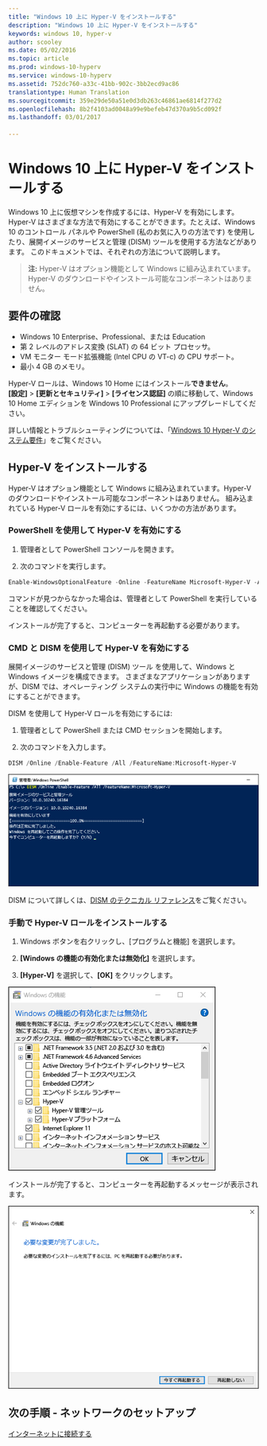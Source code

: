 ```yaml
---
title: "Windows 10 上に Hyper-V をインストールする"
description: "Windows 10 上に Hyper-V をインストールする"
keywords: windows 10, hyper-v
author: scooley
ms.date: 05/02/2016
ms.topic: article
ms.prod: windows-10-hyperv
ms.service: windows-10-hyperv
ms.assetid: 752dc760-a33c-41bb-902c-3bb2ecd9ac86
translationtype: Human Translation
ms.sourcegitcommit: 359e29de50a51e0d3db263c46861ae6814f277d2
ms.openlocfilehash: 8b2f4103ad0048a99e9befeb47d370a9b5cd092f
ms.lasthandoff: 03/01/2017

---
```


# Windows 10 上に Hyper-V をインストールする

Windows 10 上に仮想マシンを作成するには、Hyper-V を有効にします。  
Hyper-V はさまざまな方法で有効にすることができます。たとえば、Windows 10 のコントロール パネルや PowerShell (私のお気に入りの方法です) を使用したり、展開イメージのサービスと管理 (DISM) ツールを使用する方法などがあります。 このドキュメントでは、それぞれの方法について説明します。

> **注:** Hyper-V はオプション機能として Windows に組み込まれています。Hyper-V のダウンロードやインストール可能なコンポーネントはありません。 

## 要件の確認

* Windows 10 Enterprise、Professional、または Education
* 第 2 レベルのアドレス変換 (SLAT) の 64 ビット プロセッサ。
* VM モニター モード拡張機能 (Intel CPU の VT-c) の CPU サポート。
* 最小 4 GB のメモリ。

Hyper-V ロールは、Windows 10 Home にはインストール**できません**。  
**[設定]** > **[更新とセキュリティ]** > **[ライセンス認証]** の順に移動して、Windows 10 Home エディションを Windows 10 Professional にアップグレードしてください。

詳しい情報とトラブルシューティングについては、「[Windows 10 Hyper-V のシステム要件](../reference/hyper-v-requirements.md)」をご覧ください。


## Hyper-V をインストールする 
Hyper-V はオプション機能として Windows に組み込まれています。Hyper-V のダウンロードやインストール可能なコンポーネントはありません。  組み込まれている Hyper-V ロールを有効にするには、いくつかの方法があります。

### PowerShell を使用して Hyper-V を有効にする

1. 管理者として PowerShell コンソールを開きます。

2. 次のコマンドを実行します。
  ```powershell
  Enable-WindowsOptionalFeature -Online -FeatureName Microsoft-Hyper-V -All
  ```  

  コマンドが見つからなかった場合は、管理者として PowerShell を実行していることを確認してください。  

インストールが完了すると、コンピューターを再起動する必要があります。  

### CMD と DISM を使用して Hyper-V を有効にする

展開イメージのサービスと管理 (DISM) ツール を使用して、Windows と Windows イメージを構成できます。  さまざまなアプリケーションがありますが、DISM では、オペレーティング システムの実行中に Windows の機能を有効にすることができます。  

DISM を使用して Hyper-V ロールを有効にするには:
1. 管理者として PowerShell または CMD セッションを開始します。

2. 次のコマンドを入力します。  
  ```powershell
  DISM /Online /Enable-Feature /All /FeatureName:Microsoft-Hyper-V
  ```  
  ![](media/dism_upd.png)

DISM について詳しくは、[DISM のテクニカル リファレンス](https://technet.microsoft.com/en-us/library/hh824821.aspx)をご覧ください。

### 手動で Hyper-V ロールをインストールする

1. Windows ボタンを右クリックし、[プログラムと機能] を選択します。

2. **[Windows の機能の有効化または無効化]** を選択します。

3. **[Hyper-V]** を選択して、**[OK]** をクリックします。  

![](media/enable_role_upd.png)

インストールが完了すると、コンピューターを再起動するメッセージが表示されます。

![](media/restart_upd.png)


## 次の手順 - ネットワークのセットアップ
[インターネットに接続する](connect-to-network.md)

